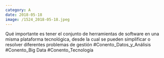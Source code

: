 ```yaml
--- 
category: A 
date: 2018-05-18 
image: /1524_2018-05-18.jpeg 
--- 
```


Qué importante es tener el conjunto de herramientas de software en una misma plataforma tecnológica, desde la cual se pueden simplificar o resolver diferentes problemas de gestión #Conento_Datos_y_Análisis #Conento_Big Data #Conento_Tecnología